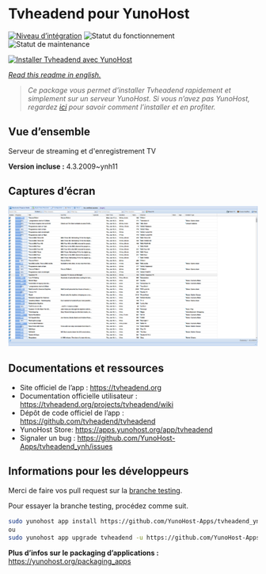 <!--
N.B.: This README was automatically generated by https://github.com/YunoHost/apps/tree/master/tools/README-generator
It shall NOT be edited by hand.
-->

# Tvheadend pour YunoHost

[![Niveau d’intégration](https://dash.yunohost.org/integration/tvheadend.svg)](https://dash.yunohost.org/appci/app/tvheadend) ![Statut du fonctionnement](https://ci-apps.yunohost.org/ci/badges/tvheadend.status.svg) ![Statut de maintenance](https://ci-apps.yunohost.org/ci/badges/tvheadend.maintain.svg)

[![Installer Tvheadend avec YunoHost](https://install-app.yunohost.org/install-with-yunohost.svg)](https://install-app.yunohost.org/?app=tvheadend)

*[Read this readme in english.](./README.md)*

> *Ce package vous permet d’installer Tvheadend rapidement et simplement sur un serveur YunoHost.
Si vous n’avez pas YunoHost, regardez [ici](https://yunohost.org/#/install) pour savoir comment l’installer et en profiter.*

## Vue d’ensemble

Serveur de streaming et d'enregistrement TV

**Version incluse :** 4.3.2009~ynh11

## Captures d’écran

![Capture d’écran de Tvheadend](./doc/screenshots/overall_screenshot.png)

## Documentations et ressources

* Site officiel de l’app : <https://tvheadend.org>
* Documentation officielle utilisateur : <https://tvheadend.org/projects/tvheadend/wiki>
* Dépôt de code officiel de l’app : <https://github.com/tvheadend/tvheadend>
* YunoHost Store: <https://apps.yunohost.org/app/tvheadend>
* Signaler un bug : <https://github.com/YunoHost-Apps/tvheadend_ynh/issues>

## Informations pour les développeurs

Merci de faire vos pull request sur la [branche testing](https://github.com/YunoHost-Apps/tvheadend_ynh/tree/testing).

Pour essayer la branche testing, procédez comme suit.

``` bash
sudo yunohost app install https://github.com/YunoHost-Apps/tvheadend_ynh/tree/testing --debug
ou
sudo yunohost app upgrade tvheadend -u https://github.com/YunoHost-Apps/tvheadend_ynh/tree/testing --debug
```

**Plus d’infos sur le packaging d’applications :** <https://yunohost.org/packaging_apps>